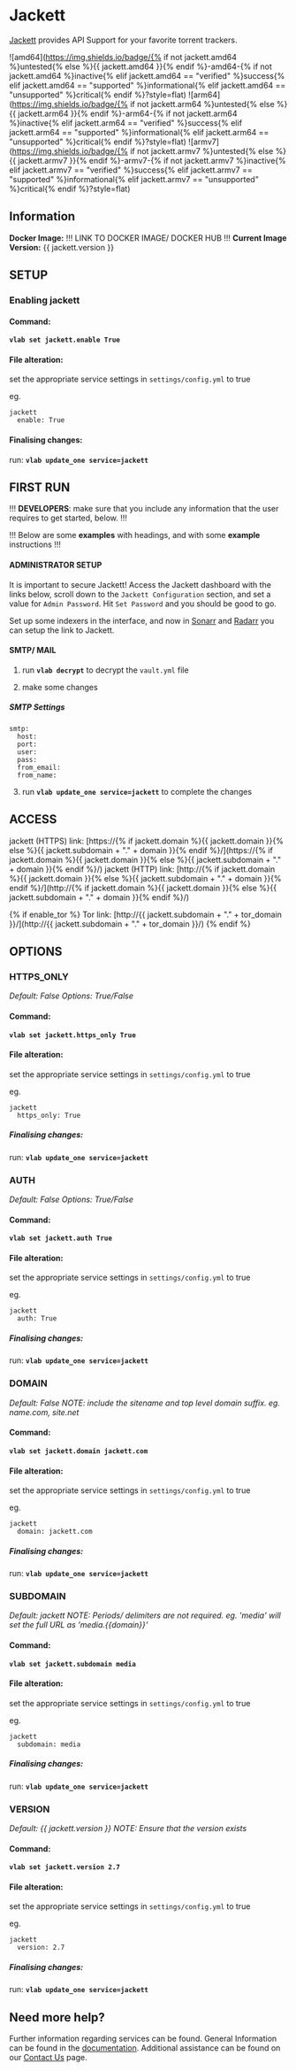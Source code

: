 # Jackett

[Jackett](https://github.com/Jackett/Jackett) provides API Support for your favorite torrent trackers.

![amd64](https://img.shields.io/badge/{% if not jackett.amd64 %}untested{% else %}{{ jackett.amd64 }}{% endif %}-amd64-{% if not jackett.amd64 %}inactive{% elif jackett.amd64 == "verified" %}success{% elif jackett.amd64 == "supported" %}informational{% elif jackett.amd64 == "unsupported" %}critical{% endif %}?style=flat)
![arm64](https://img.shields.io/badge/{% if not jackett.arm64 %}untested{% else %}{{ jackett.arm64 }}{% endif %}-arm64-{% if not jackett.arm64 %}inactive{% elif jackett.arm64 == "verified" %}success{% elif jackett.arm64 == "supported" %}informational{% elif jackett.arm64 == "unsupported" %}critical{% endif %}?style=flat)
![armv7](https://img.shields.io/badge/{% if not jackett.armv7 %}untested{% else %}{{ jackett.armv7 }}{% endif %}-armv7-{% if not jackett.armv7 %}inactive{% elif jackett.armv7 == "verified" %}success{% elif jackett.armv7 == "supported" %}informational{% elif jackett.armv7 == "unsupported" %}critical{% endif %}?style=flat)

## Information


**Docker Image:** !!! LINK TO DOCKER IMAGE/ DOCKER HUB !!!
**Current Image Version:** {{ jackett.version }}

## SETUP

### Enabling jackett

#### Command:

**`vlab set jackett.enable True`**

#### File alteration:

set the appropriate service settings in `settings/config.yml` to true

eg.
```
jackett
  enable: True
```

#### Finalising changes:

run: **`vlab update_one service=jackett`**

## FIRST RUN

!!! **DEVELOPERS**: make sure that you include any information that the user requires to get started, below. !!!

!!! Below are some **examples** with headings, and with some **example** instructions !!!

#### ADMINISTRATOR SETUP

It is important to secure Jackett! Access the Jackett dashboard with the links below,
scroll down to the `Jackett Configuration` section, and set a value for `Admin Password`.
Hit `Set Password` and you should be good to go.

Set up some indexers in the interface, and now in [Sonarr](sonarr.md) and
[Radarr](radarr.md) you can setup the link to Jackett.

#### SMTP/ MAIL

1. run **`vlab decrypt`** to decrypt the `vault.yml` file

2. make some changes


##### SMTP Settings
```
smtp:
  host:
  port:
  user:
  pass:
  from_email:
  from_name:
```

3. run **`vlab update_one service=jackett`** to complete the changes


## ACCESS

jackett (HTTPS) link: [https://{% if jackett.domain %}{{ jackett.domain }}{% else %}{{ jackett.subdomain + "." + domain }}{% endif %}/](https://{% if jackett.domain %}{{ jackett.domain }}{% else %}{{ jackett.subdomain + "." + domain }}{% endif %}/)
jackett (HTTP) link: [http://{% if jackett.domain %}{{ jackett.domain }}{% else %}{{ jackett.subdomain + "." + domain }}{% endif %}/](http://{% if jackett.domain %}{{ jackett.domain }}{% else %}{{ jackett.subdomain + "." + domain }}{% endif %}/)

{% if enable_tor %}
Tor link: [http://{{ jackett.subdomain + "." + tor_domain }}/](http://{{ jackett.subdomain + "." + tor_domain }}/)
{% endif %}

## OPTIONS

### HTTPS_ONLY
*Default: False*
*Options: True/False*

#### Command:

**`vlab set jackett.https_only True`**

#### File alteration:

set the appropriate service settings in `settings/config.yml` to true

eg.
```
jackett
  https_only: True
```

##### Finalising changes:

run: **`vlab update_one service=jackett`**

### AUTH
*Default: False*
*Options: True/False*

#### Command:

**`vlab set jackett.auth True`**

#### File alteration:

set the appropriate service settings in `settings/config.yml` to true

eg.
```
jackett
  auth: True
```

##### Finalising changes:

run: **`vlab update_one service=jackett`**

### DOMAIN
*Default: False*
*NOTE: include the sitename and top level domain suffix. eg. name.com, site.net*

#### Command:

**`vlab set jackett.domain jackett.com`**

#### File alteration:

set the appropriate service settings in `settings/config.yml` to true

eg.
```
jackett
  domain: jackett.com
```

##### Finalising changes:

run: **`vlab update_one service=jackett`**

### SUBDOMAIN
*Default: jackett*
*NOTE: Periods/ delimiters are not required. eg. 'media' will set the full URL as 'media.{{domain}}'*

#### Command:

**`vlab set jackett.subdomain media`**

#### File alteration:

set the appropriate service settings in `settings/config.yml` to true

eg.
```
jackett
  subdomain: media
```

##### Finalising changes:

run: **`vlab update_one service=jackett`**

### VERSION
*Default: {{  jackett.version  }}*
*NOTE: Ensure that the version exists*

#### Command:

**`vlab set jackett.version 2.7`**

#### File alteration:

set the appropriate service settings in `settings/config.yml` to true

eg.
```
jackett
  version: 2.7
```

##### Finalising changes:

run: **`vlab update_one service=jackett`**

## Need more help?
Further information regarding services can be found.
General Information can be found in the [documentation](https://docs.vivumlab.com).
Additional assistance can be found on our [Contact Us](https://docs.vivumlab.com/Contact-us) page.
